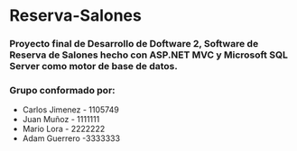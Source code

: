 # Reserva-Salones

### Proyecto final de Desarrollo de Doftware 2, Software de Reserva de Salones hecho con ASP.NET MVC y Microsoft SQL Server como motor de base de datos.

### Grupo conformado por:

- Carlos Jimenez - 1105749
- Juan Muñoz - 1111111
- Mario Lora - 2222222
- Adam Guerrero -3333333
